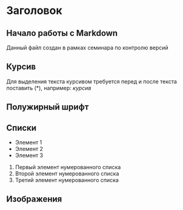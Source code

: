 # Заголовок

## Начало работы с Markdown

Данный файл создан в рамках семинара по контролю версий

## Курсив

Для выделения текста курсивом требуется перед и после текста поставить (*), например: *курсив*

## Полужирный шрифт

## Списки

* Элемент 1
* Элемент 2
* Элемент 3

1. Первый элемент нумерованного списка
2. Второй элемент нумерованного списка
3. Третий элемент нумерованного списка

## Изображения